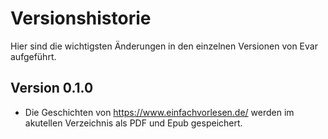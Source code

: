 Versionshistorie
================

Hier sind die wichtigsten Änderungen in den einzelnen Versionen von Evar aufgeführt.

Version 0.1.0
-------------

* Die Geschichten von <https://www.einfachvorlesen.de/> werden im akutellen Verzeichnis als PDF und Epub gespeichert.
